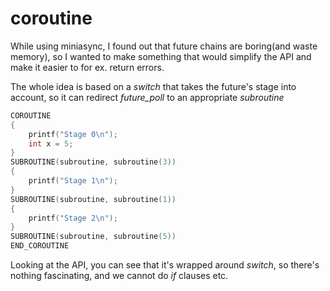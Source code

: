 # coroutine #
While using miniasync, I found out that future chains are boring(and waste memory), so I wanted
to make something that would simplify the API and make it easier to for ex. return errors.

The whole idea is based on a *switch* that takes the future's stage into account, so it can
redirect *future_poll* to an appropriate *subroutine*
```c
COROUTINE
{
    printf("Stage 0\n");
    int x = 5;
}
SUBROUTINE(subroutine, subroutine(3))
{
    printf("Stage 1\n");
}
SUBROUTINE(subroutine, subroutine(1))
{
    printf("Stage 2\n");
}
SUBROUTINE(subroutine, subroutine(5))
END_COROUTINE
```

Looking at the API, you can see that it's wrapped around *switch*, so there's nothing
fascinating, and we cannot do *if* clauses etc.